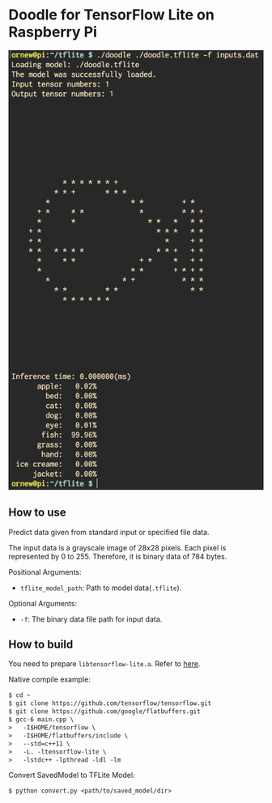 
# Doodle for TensorFlow Lite on Raspberry Pi

![](./screenshot.png)

## How to use

Predict data given from standard input or specified file data.

The input data is a grayscale image of 28x28 pixels.
Each pixel is represented by 0 to 255. Therefore, it is binary data of 784 bytes.

Positional Arguments:

- `tflite_model_path`: Path to model data(`.tflite`).

Optional Arguments:

- `-f`: The binary data file path for input data.

## How to build

You need to prepare `libtensorflow-lite.a`.
Refer to [here](https://github.com/tensorflow/tensorflow/blob/master/tensorflow/contrib/lite/g3doc/rpi.md).

Native compile example:

```
$ cd ~
$ git clone https://github.com/tensorflow/tensorflow.git
$ git clone https://github.com/google/flatbuffers.git
$ gcc-6 main.cpp \
>   -I$HOME/tensorflow \
>   -I$HOME/flatbuffers/include \
>   --std=c++11 \
>   -L. -ltensorflow-lite \
>   -lstdc++ -lpthread -ldl -lm
```

Convert SavedModel to TFLite Model:

```
$ python convert.py <path/to/saved_model/dir>
```


